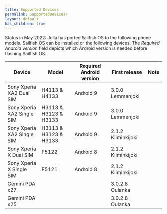 ```yaml
---
title: Supported Devices
permalink: SupportedDevices/
layout: default
has_children: true
---
```


Status in May 2022: Jolla has ported Sailfish OS to the following phone models. Sailfish OS can be installed
on the following devices. The *Required Android version* field depicts which Android version is needed before
flashing Sailfish OS.

| Device                     | Model                 | Required Android version  | First release      | Note                        |
| -------------------------- |-----------------------| ------------------------- | ------------------ | --------------------------- |
| Sony Xperia XA2 Dual SIM   | H4113 & H4133         | Android 9                 | 3.0.0 Lemmenjoki   |                             |
| Sony Xperia XA2 Single SIM | H3113 & H3123 & H3133 | Android 9                 | 3.0.0 Lemmenjoki   |                             |
| Sony Xperia XA2 Single SIM | H3113 & H3123 & H3133 | Android 9                 | 2.1.2 Kiiminkijoki |                             |
| Sony Xperia X Dual SIM     | F5122                 | Android 8                 | 2.1.2 Kiiminkijoki |                             |
| Sony Xperia X Single SIM   | F5121                 | Android 8                 | 2.1.2 Kiiminkijoki |                             |
| Gemini PDA x27             |                       |                           | 3.0.2.8 Oulanka    |                             |
| Gemini PDA x25             |                       |                           | 3.0.2.8 Oulanka    |                             |

